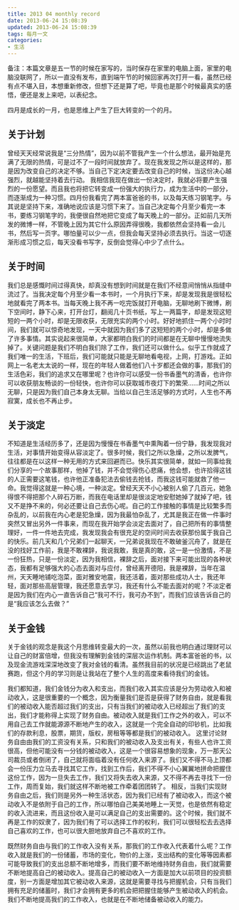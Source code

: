 ```yaml
---
title: 2013 04 monthly record
date: 2013-06-24 15:08:39
updated: 2013-06-24 15:08:39
tags: 每月一文
categories: 
- 生活
---
```


备注：本篇文章是五一节的时候在家写的，当时保存在家里的电脑上面，家里的电脑没联网了，所以一直没有发布，直到端午节的时候回家再次打开一看，虽然已经有点不堪入目，本想重新修改，但想下还是算了吧，毕竟也是那个时候最真实的感悟，便还是发上来吧，以表纪念。
<!--more-->
四月是成长的一月，也是思维上产生了巨大转变的一个的月。

## 关于计划
曾经天天经常说我是“三分热情”，因为以前不管我产生一个什么想法，最开始是充满了无限的热情，可是过不了一段时间就放弃了。现在我发现之所以是这样的，那是因为改变自己的决定不够。当自己下定决定要去改变自己的时候，当这份决心越强烈，就越能坚持着去行动。
我相信我现在做出一份决定时，我就必将要产生强烈的一份愿望。而且我也将把它转变成一份强大的执行力，成为生活中的一部分，而逐渐成为一种习惯。四月份我看完了两本富爸爸的书，以及每天练习钢笔字。与其说是坚持下来，准确地说应该是习惯下来了。当自己决定每个月至少看完一本书，要练习钢笔字的，我便很自然地把它变成了每天晚上的一部分。正如前几天所发的微博一样，不管晚上因为其它什么原因弄得很晚，我都依然会坚持看一会儿书，然后写一页字。哪怕量可以少一点，但我会每天坚持必须去执行。当这一切逐渐形成习惯之后，每天没看书写字，反倒会觉得心中少了点什么。

## 关于时间
我们总是感慨时间过得真快，却真没有想到时间就是在我们不经意间悄悄从指缝中流过了。当我决定每个月至少看一本书时，一个月执行下来，却是发现我是很轻松地就看完了两本书。当每天晚上我不再一吃完饭就打开电脑，无聊地刷下微博，刷下空间时，静下心来，打开台灯，翻阅几十页书纸，写上一两篇字，却是发现这短短的一两个小时，却是无限收获，无限充实的两个小时。好好地抓住一两个小时时间，我们就可以惊奇地发现，一天中就因为我们多了这短短的两个小时，却是多做了许多事情。其实说起来很简单，大家都明白我们的时间都是在无聊中慢慢地流失掉了。关键问题是我们不明白我们除了工作，我们还可以做什么。似乎工作就成了我们唯一的生活，下班后，我们可能就只能是无聊地看电视，上网，打游戏。正如网上一名老太太说的一样，现在的年轻人做着他们八十岁都还会做的事，那我们的生活色彩，我们的追求又在哪里呢？也许你可以感受一份书香墨气的清香，也许你可以收获朋友畅谈的一份轻快，也许你可以获取城市夜灯下的繁荣......时间之所以无聊，只是因为我们自己本身太无聊。当给以自己生活足够的方式时，人生也不再寂寞，成长也不再止步。

## 关于淡定
不知道是生活经历多了，还是因为慢慢在书香墨气中熏陶着一份宁静，我发现我对生活，对事情开始变得从容淡定了。很多时候，我们之所以急燥，之所以发脾气，往往都是在以这样一种无用的方式来回避而已。快乐其实很简单，就如一同事给我们分享的一个故事那样，他掉了钱，并不会觉得伤心悲痛，他会想，也许拾得这钱的人正需要这笔钱，也许他正准备犯法去偷钱去抢钱，而我这钱可能就救了他一命。我觉得这就是一种心境，一种淡定。曾经天天不小心被别人偷了几百元，她急得恨不得把那个人碎石万断，而我在电话里却是很淡定地安慰她掉了就掉了吧，钱又不是挣不来的，何必还要让自己去伤心呢。自己的工作接触的事情是比较繁多而杂乱的，以前我在内心老是犯急燥，因为我最怕杂乱了，尤其是我正在做一件事时突然又冒出另外一件事来，而现在我开始学会淡定去面对了，自己把所有的事情整理好，一件一件地去完成，我发现我会有很充足的空间时间去收获那份属于我自己的快乐。前几天和几个兄弟们一起聊天，一兄弟说我现在不敢破釜沉舟了，就是在没的找好工作前，我是不敢裸辞，我说我敢，我是真的敢，这一是一份激情，不是一份狂热，只是一份淡定，因为我相信，裸辞之后，面对接下来可能出现的各种状态，我都有足够强大的心态去面对与应付，曾经离开德阳，我是裸辞，当年在温州，天天睡地铺吃泡菜，面对雅安地震，我还活着，面对那些成功人士，我还年轻，面对那些高层管理，我还愿意去学习，我还有什么不能去面对的呢？不淡定者是因为我们在内心一直告诉自己“我可不行，我可办不到”，而我们应该告诉自己的是“我应该怎么去做？”

## 关于金钱
关于金钱的观念是我这个月思维转变最大的一次，虽然以前我也明白通过理财可以让自己的财富倍增，但我没有理解到金钱的深层次运作机制。两本富爸爸的书，以及现金流游戏深深地改变了我对金钱的看清。虽然我目前的状况是已经跳出了老鼠赛跑，但这个月的学习则是让我站在了整个人生的高度来看待我们的金钱。

我们都知道，我们金钱分为收入和支出，而我们收入其实应该是分为劳动收入和被动收入，这是很重要的一个概念，因为衡量我们是否是获得了财务自由，就是看我们的被动收入能否超过我们的支出，只有当我们的被动收入已经超出了我们的支出，我们才能称得上实现了财务自由。被动收入就是我们工作之外的收入，可以不用自己去工作就能源源不断地产生的收入，这就是一个完全自动的印钞机，比如我们的存款利息，股票，期货，版权，房租等等都是我们的被动收入。
这里讨论财务自由由我们的工资没有关系，只和我们的被动收入及支出有关，有些人也许工资很高，但他可能没有一分钱的被动收入，这是一个很容易想象的现象，万一那天公司裁员或者倒闭了，自己就将面临着没有任何收入来源了。我们又不得不马上顶都会一份压力立马去寻找其它工作，找到工作后，我们不得不小心翼翼地拼命把握住这份工作，因为一旦失去工作，我们又将失去收入来源，又不得不再去寻找下一份工作，周而复始，我们就这样不断地被工作牵着团团转了。
相反，当我们实现财务自由之后，我们则是另外一种生活状态，因为我们已经有了被动收入，而这个被动收入不是依附于自己的工作，所以哪怕自己美美地睡上一天觉，也是依然有稳定的收入流进来，而且这份收入是可以满足自己的支出需要的。这个时候，我们就不再是工作的奴隶了，因为我们有了可以选择工作的权利，我们可以很轻松去去选择自己喜欢的工作，也可以很大胆地放弃自己不喜欢的工作。

既然财务自由与我们的工作收入没有关系，那我们的工作收入代表着什么呢？工作收入就是我们的一份储蓄，市场的变化，物价的上涨，支出结构的变化等等因素都可能导致我们的支出总额不断地增多，而我们要不断地维持财务自由，我们就需要不断地提高自己的被动收入。提高自己的被动收入一方面是加大以前项目的投资额度，别一方面是增加其它被动收入来源，这就是需要寻找与把握机会，只有当我们拥有充足的储蓄时，我们才会拥有更多的机会把把握住能够产生被动收入的机会。我们不断地提高我们的工作收入，也就是在不断地储备被动收入的能力。